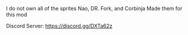 I do not own all of the sprites
Nao, DR. Fork, and Corbinja
Made them for this mod

Discord Server: 
https://discord.gg/DXTa62z
